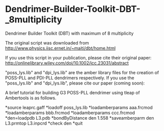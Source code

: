 # Dendrimer-Builder-Toolkit-DBT-_8multiplicity
Dendrimer Builder Toolkit (DBT) with maximum of 8 multiplicity


The original script was downloaded from http://www.physics.iisc.ernet.in/~maiti/dbt/home.html

If you use this script in your publication, please cite their original paper:
http://onlinelibrary.wiley.com/doi/10.1002/jcc.23031/abstract


"poss_lys.lib" and "dpi_lys.lib" are the amber library files for the creation of POSS-PLL and PDI-PLL dendrimers respectively. If you use the "poss_lys.lib" and "dpi_lys.lib", please cite our paper (coming soon):


A brief tutorial for building G3 POSS-PLL dendrimer using tleap of Ambertools is as follows.

*source leaprc.gaff
*loadoff poss_lys.lib 
*loadamberparams aaa.frcmod
*loadamberparams bbb.frcmod
*loadamberparams ccc.frcmod
*den=loadpdb L3.pdb
*bondByDistance den 1.558
*saveamberparm den L3.prmtop L3.inpcrd
*check den
*quit
